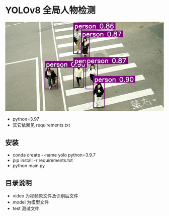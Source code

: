 # YOLOv8 全局人物检测

[![Watch the video](https://github.com/rhfu/yolo/blob/main/video/yolo_1.png)](https://github.com/rhfu/yolo/blob/main/video/yolo_1.mp4)

- python=3.97
- 其它依赖见 requirements.txt

## 安装

- conda create --name yolo python=3.9.7
- pip install -r requirements.txt
- python main.py
  
## 目录说明

- video 为视频原文件及识别后文件
- model 为模型文件
- test 测试文件

